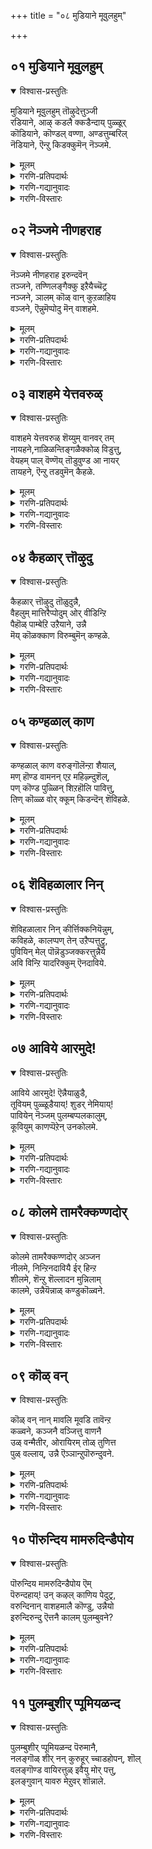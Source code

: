 +++
title = "०८ मुडियाने मूवुलहुम्"

+++


## ०१ मुडियाने मूवुलहुम्
<details open><summary>विश्वास-प्रस्तुतिः</summary>

मुडियाने मूवुलहुम् तॊऴुदेत्तुञ्जी  
रडियाने, आऴ् कडलै क्कडैन्दाय् पुळ्ळूर्  
कॊडियाने, कॊण्डल् वण्णा, अण्डत्तुम्बरिल्  
नॆडियाने, ऎन्ऱु किडक्कुमॆन् नॆञ्जमे.
</details>

<details><summary>मूलम्</summary>

मुडियाने मूवुलहुम् तॊऴुदेत्तुञ्जी  
रडियाने, आऴ् कडलै क्कडैन्दाय् पुळ्ळूर्  
कॊडियाने, कॊण्डल् वण्णा, अण्डत्तुम्बरिल्  
नॆडियाने, ऎन्ऱु किडक्कुमॆन् नॆञ्जमे.
</details>

<details><summary>गरणि-प्रतिपदार्थः</summary>

मुडियाने = उन्नतवाद किरीटवुळ्ळवने, मू उलहुम् = मूरुलोकगळू, तॊऴुदु एत्तुम् = स्तुतिसि, नमस्करिसुव, शीर् = पवित्रवाद, अडियाने \+ तिरुवडिगळुळ्ळवने, आऴ् कडल् = आळवाद कडलन्नु, कडैन्दाय् = कडॆदवने, पुळ् पुळ् लूर् = गरुडपक्षियन्नु वाहनवागियू, कॊडियाने = ध्वज\(लाञ्छन\)वागियू उळ्ळवने, कॊण्डल् वण्णा = कालमेघद बण्णवुळ्ळवने, अण्डत्तु = ब्रह्माण्डद, उम्बरिन् = देवतॆगळ, नॆडियाने = ऒडॆयने, ऎन्ऱु = ऎन्दु, किडक्कुम् = अनुसन्धिसुत्तिरुवुदु, ऎन् नॆञ्जमे = नन्न मनस्से.
</details>

<details><summary>गरणि-गद्यानुवादः</summary>

उन्नतवाद किरीटवुळ्ळवने, मूरुलोकगळू ऎरगि स्तुतिसुव पवित्रवाद तिरुवडिगळुळ्ळवने, आळवाद कडलन्नु कडॆदवने, गरुडनन्नु वाहनवागियू ध्वजद लाञ्छनवागियू उळ्ळवने, कालमेघद बण्णदवने, ब्रह्माण्डद देवतॆगळिगॆल्ल ऒडॆयने ऎन्दु नन्न मनस्सु \(सदा\) अनुसन्धिसुत्तिरुवुदु. 
</details>

<details><summary>गरणि-विस्तारः</summary>

ई पाशुरदल्लि आळ्वाररु तम्म मनस्सु भगवन्तनन्नु यावयाव बगॆयल्लि चित्रिसिकॊळ्ळुत्तदॆ ऎन्दु हेळिकॊळ्ळुत्तारॆ. 

“मुडियाने” – तानु सृष्टिसिद सकललोकगळिगू, सकलजीव कोटिगळिगू ताने ऒडॆयनागि, रक्षकनागिरुववनु ऎन्दु तोरिसलु मत्तु तनगॆ सरिसाटिये इल्लवॆम्बुदन्नु सूचिसलु भगवन्तनिगॆ अत्यन्त उन्नतवाद किरीटविदॆयन्तॆ. 

“मूवुलहुम् तॊऴुदेत्तुम्शीर् अडियने” – भगवन्तनु त्रिविक्रमनागि अवतरिसिदाग, अवन तिरुवडिगळु ऎल्ला लोकगळन्नू आवरिसिकॊण्डितष्टॆ. अत्यपरूपवाद आ तिरुवडियन्नु ऎल्लरू पूजिसि, अदक्कॆ ऎरगि भक्ति सूचिसिदरु ऎम्बुदर सूचनॆ इल्लिदॆ. 

“आळ् कडल् कडैन्दाय्” – तानु ऎल्लिगॆ ऎष्टुबेग होगबेकॆन्दु बयसिदरॆ, अल्लिगॆ अष्टे बेग करॆदॊय्यबल्ल सामर्थ्य गरुडनदु. भक्तिसेवॆगळिगॆ आकरनागिरुव अवन हिरिमॆयन्नु जगत्तिगॆ तोरिसलु अवनन्नु तन्न वाहनवागियू, तन्न ध्वजद लाञ्छनवागियू भगवन्तनु स्वीकरिसिद्दानॆ. 

“कॊण्डल् वण्णा” – कार्मुगिलन्तॆ अत्याकर्षकवाद मत्तु औदार्यदिन्द तुम्बितुळुकुवनाद्दरिन्द भगवन्तनन्नु हागॆये सम्बोधिसलागिदॆ. श्रीकृष्णावतारदल्लि गोपियरिगॆ कार्मुगिलु कण्णिगॆ बिद्दकूडले, आवरु अदन्नु श्रीकृष्णनॆन्दे भ्रमिसि परवशवागुत्तिद्दरन्तॆ. 

“अण्डत्तुम्बरिल् नॆडियाने” – ब्रह्माण्डदल्लिरुव ऎल्ला देवतॆगळिगू ऒडॆयनु भगवन्त. \(परमपददल्लिरुव नित्यसूरिगळ ऒडॆयने भगवन्त ऎन्दू इदक्कॆ अर्थमाडुत्तानॆ\). 

आळ्वाररु हेळुत्तारॆ- नन्न मनस्सु भगवन्तनन्नु सर्वेश्वरा, मूरुलोकगळु ऎरगि स्तुतिसुव पवित्र तिरुवडिगळुळ्ळवने, पाल्गडलन्नु कडॆदवने, गरुडवाहनने, गरुड ध्वजने, कार्मुगिलबण्णदवने, ऎन्दु ऎडॆबिडदन्तॆ चिन्तिसुत्तिरुत्तदॆ.
</details>



## ०२ नॆञ्जमे नीणहराह
<details open><summary>विश्वास-प्रस्तुतिः</summary>

नॆञ्जमे नीणहराह इरुन्दवॆन्  
तञ्जने, तण्णिलङ्गैक्कु इऱैयैच्चॆट्र  
नञ्जने, ञालम् कॊळ् वान् कुऱळाहिय  
वञ्जने, ऎन्नुमॆप्पोदु मॆन् वाशहमे.
</details>

<details><summary>मूलम्</summary>

नॆञ्जमे नीणहराह इरुन्दवॆन्  
तञ्जने, तण्णिलङ्गैक्कु इऱैयैच्चॆट्र  
नञ्जने, ञालम् कॊळ् वान् कुऱळाहिय  
वञ्जने, ऎन्नुमॆप्पोदु मॆन् वाशहमे.
</details>

<details><summary>गरणि-प्रतिपदार्थः</summary>

नॆञ्जमे = मनस्सन्ने, नीळ् नहर् आह = विशालवाद नगरवन्नागि, इरुन्द = माडिकॊण्डिरुव, ऎन् = नन्न, तञ्जने = गॆळॆयने, तण् इलङ्गैक्कु = तम्पाद लङ्कॆगॆ, इऱैयै = राजनन्नु, शॆट्र = कॊन्द \(नाशपडिसिद\), नञ्जने = विषसमानने, ञालम् = नॆलवन्नु, कॊळ् वान् = पडॆयुवुदक्कागि, कुऱळ् आहिय = वामनवटुवाद, वञ्जने = वञ्चकने, ऎन्नुम् = ऎन्नुत्तदॆ, ऎपोदुम् = यावागलू, ऎन् वाशहमे = नन्न नालगॆये \(नन्न मातुगळे\). 
</details>

<details><summary>गरणि-गद्यानुवादः</summary>

मनस्सन्ने विशालवाद नगरवन्नागि माडिकॊण्डिरुव नन्न स्नेहितने, \(जॊतॆगारने\) तम्पाद लङ्कॆय राजनन्नु नाशपडिसिद विषद समानने, नॆलवन्नु पडॆदुकॊळ्ळुवुदक्कागि वामनवटुवाद वञ्चकने, ऎन्नुत्तदॆ यावागलू नन्न बायिन्द हॊरबीळुव मातुगळु. 
</details>

<details><summary>गरणि-विस्तारः</summary>

मनस्सन्ने विशालवाद नगरवन्नागि माडिकॊण्डिरुव नन्न स्नेहितने, \(जॊतॆगारने\), तम्पाद लङ्कॆय राजनन्नु नाशपडिसिद विषद समानने, नॆलवन्नु पडॆदुकॊळ्ळुवुदक्कागि वामन वटुवाद वञ्चकने, ऎन्नुत्तदॆ यावागलू नन्न बायिन्द हॊरबीळुव मातुगळु.

तम्म मनस्सु भगवन्तनन्नु सदा चिन्तिसुत्तिरुवन्तॆ अनुग्रहिसि अदक्कॆ तम्म औदार्यवन्नु तोरिसिद्दारॆन्दु आळ्वाररु इदर हिन्दिन पाशुरदल्लि हेळिदरष्टॆ. ईग, अदे बगॆय औदार्यवन्नु तम्म नालगॆगू तोरिसबेकॆन्दु बेडुत्तारॆ.

आळ्वाररु हेळुत्तारॆ- भगवन्त, नीनु नन्न मनस्सन्ने निन्न विशालवाद परमपदवन्नागि माडिकॊण्डु, अल्लिये, नन्न आत्मनिगॆ अत्यन्त समीपवर्तियागि, निकटवर्तियागि, गॆळॆयनागि इरुवुदु निन्न औदार्यवन्नु सूचिसुत्तदॆ. दुष्टनाद लङ्काधिपतियाद रावणासुरनन्नु नाशपडिसुव विषप्रायनादॆ. यारन्नु याव बगॆयल्लि निग्रहिसबेको, अनुग्रहिसबेको अदु निनगॆ गॊत्तिदॆ. बलिचक्रवर्तियिन्द मूरडि नॆलवन्नु बेडलु नीनु वामन वटुवागि अवन बळिगॆ बन्दु, अदन्नु पडॆद कूडले, त्रिविक्रमनागि बॆळॆदु, अवनन्नु वञ्चिसिदॆयष्टॆ. निन्न ई बगॆय विस्मयकरवाद, अद्भुतवाद, रोमाञ्चकवाद प्रसङ्गगळन्नु नन्न नालगॆ ऎडॆबिडदन्तॆ हेळि आनन्दिसुवन्तॆ औदार्यदिन्द अनुग्रहिसु.
</details>



## ०३ वाशहमे येत्तवरुळ्
<details open><summary>विश्वास-प्रस्तुतिः</summary>

वाशहमे येत्तवरुळ् शॆय्युम् वानवर् तम्  
नायहने,नाळिळन्तिङ्गळैक्कोळ् विडुत्तु,  
वेयहम् पाल् वॆण्णॆय् तॊडुवुण्ड आ नायर्  
तायहने, ऎन्ऱु तडवुमॆन् कैहळे.
</details>

<details><summary>मूलम्</summary>

वाशहमे येत्तवरुळ् शॆय्युम् वानवर् तम्  
नायहने,नाळिळन्तिङ्गळैक्कोळ् विडुत्तु,  
वेयहम् पाल् वॆण्णॆय् तॊडुवुण्ड आ नायर्  
तायहने, ऎन्ऱु तडवुमॆन् कैहळे.
</details>

<details><summary>गरणि-प्रतिपदार्थः</summary>

वाशहमे = मातन्ने, एत्तुम् = स्तुतिसुवुदक्कागि, अरुळ् शॆय्युम् = कृपॆदोरुव, वानवर् तम् = देवतॆगळ, नायहने = ऒडॆयने, नाळ् = हॊसदाद, इळ तिङ्गळ = बालचंरन, कोळ् विडुत्तु = सङ्कटवन्नु बिडिसि, वेय् दहम् = बिदिरिन मनॆगळ, पाल् वॆण्णॆय् = हालुबॆण्नॆयन्नु, तॊडु = कपटदिन्द, उण्ड = उण्डन्थ, आन् = गण्डसे\(बालकरे\), आयर् तायहने = गोवळर रक्षकने, ऎन्ऱु= ऎन्दु, तडवुम् = सवरुवुदु, ऎन् कैहळे = नन्न कैगळे.
</details>

<details><summary>गरणि-गद्यानुवादः</summary>

मातन्नॆ बळसि स्तुतिसुवुदक्कागि कृपॆदोरुव देवतॆगळ ऒडॆयने, ऎळॆय चन्द्रन गोळन्नु बिडिसिदवने, बिदिरिन मनॆगळ हालुबॆण्णॆयन्नु कपटदिन्द उण्ड गण्डने \(बालकने\), गोवळर रक्षकने, ऎन्दु नन्नकैगळु सवरुत्तवॆ \(कट्टुत्तवॆ\). 
</details>

<details><summary>गरणि-विस्तारः</summary>

हिन्दिन पाशुरदल्लि नालगॆ माडबेकाद कॆलसवन्नुहेळलायितु. इल्लि कैगळु माडुवुदेनु ऎम्बुदन्नु हेळलागुत्तदॆ. 

आळ्वाररु हेळुत्तारॆ- ऎडॆबिडदन्तॆ निन्नन्नु स्तुतिसुवुदे कॆलसवन्नागि माडिकॊण्डिरुव देवतॆगळ ऒडॆयने, चन्द्रनिगॆ तट्टिद क्षयरोगद शापवन्नु निवारिसिद करुणाळुवे, गोकुलदल्लि गॊल्लतियरु कूडिट्टिद्द हालु बॆण्णॆमॊसरुगळन्नु कपटदिन्द उण्डबालकने, देवेन्द्रन कडुकोपद फलवाद बिरुसुमळॆयिन्द इडिय गोवळरन्नू गोवुगळ मन्दॆगळन्नु रक्षिसिदवने, ऎन्दु प्रार्थिसुत्ता नन्न कैगळु आनन्ददिन्द सवरिकॊळ्ळुत्तिरलि.
</details>



## ०४ कैहळार् त्तॊऴुदु
<details open><summary>विश्वास-प्रस्तुतिः</summary>

कैहळार् त्तॊऴुदु तॊळुदुन्नै,  
वैहलुम् मात्तिरैप्पोदुम् ओर् वीडिन्ऱि  
पैहॊळ् पाम्बेऱि उऱैयाने, उन्नै  
मॆय् कॊळक्काण विरुम्बुमॆन् कण्हळे.
</details>

<details><summary>मूलम्</summary>

कैहळार् त्तॊऴुदु तॊळुदुन्नै,  
वैहलुम् मात्तिरैप्पोदुम् ओर् वीडिन्ऱि  
पैहॊळ् पाम्बेऱि उऱैयाने, उन्नै  
मॆय् कॊळक्काण विरुम्बुमॆन् कण्हळे.
</details>

<details><summary>गरणि-प्रतिपदार्थः</summary>

कैहळ् = कैगळिन्द, आर् = परिपूर्णवागि, तॊऴुदु, तॊऴुदु, उन्नै= निन्नन्नु, नमस्करिसि, नमस्करिसि, वैहलुम् = अनुदिनवू, मात्तिरै पॊऴुदुम् = क्षणकालवू, ओर् वीडु इन्ऱि= ऒन्दु स्वल्पवू बिडदन्तॆ, पैकॊळ् = हॆडॆयन्नुळ्ळ, पाम्बु = हावन्नु, एऱि = हत्ति, उऱैयाने निद्रिसुववने, उन्नै = निन्नन्नु, मैय् कॊळ्ळ = सत्यवागि, \(नीनु इरुवन्तॆये निन्न स्वस्वरूपदल्लि\), काण = नोडबेकॆन्दु, विरुम्बुम्= आशिसुत्तवॆ, ऎन् कण् कळे = नन्न कण्णुगळे. 
</details>

<details><summary>गरणि-गद्यानुवादः</summary>

हॆडॆयन्नुळ्ळ हावन्नेरि निद्रिसुववने, निन्नन्नु अनुदिनवू ऒन्दु क्षणकालवन्नू बिडदन्तॆ कैगळिन्द परिपूर्णवागि नमस्करिसि, नमस्करिसि, निन्नन्नु निन्न निजस्वरूपदल्लिये नोडबेकॆन्दु नन्न कण्णुगळु आशिसुत्तवॆ.
</details>

<details><summary>गरणि-विस्तारः</summary>

आळ्वाररु हेळुत्तारॆ- पाल्गडलल्लि अनन्तशयननागि पवडिसि योग निद्दॆयल्लिरुव सर्वेश्वरने, नन्न कैगळु तम्म कॆलसवन्नु तप्पदॆ नडॆसुत्तिवॆ. अवु अनुदिनवू ऒन्दु क्षणकालवन्नू व्यर्थगॊळिसदन्तॆ, निन्नन्नु नमस्करिसुत्तले इवॆ. आदरॆ, निन्न आ निजस्वरूपवन्नु नीनेनगॆ कृपॆमाडि तोरि, नन्न कण्णुगळिगॆ हब्बवन्नु माडबेकॆम्ब अवुगळ आशॆयन्नु पूर्णगॊळिसु.
</details>



## ०५ कण्हळाल् काण
<details open><summary>विश्वास-प्रस्तुतिः</summary>

कण्हळाल् काण वरुङ्गॊलॆन्ऱा शैयाल्,  
मण् हॊण्ड वामनन् एऱ महिऴ्न्दुशॆल्,  
पण् कॊण्ड पुळ्ळिन् शिऱहॊलि पावित्तु,  
तिण् कॊळ्ळ वोर् क्कूम् किडन्दॆन् शॆविहळे.
</details>

<details><summary>मूलम्</summary>

कण्हळाल् काण वरुङ्गॊलॆन्ऱा शैयाल्,  
मण् हॊण्ड वामनन् एऱ महिऴ्न्दुशॆल्,  
पण् कॊण्ड पुळ्ळिन् शिऱहॊलि पावित्तु,  
तिण् कॊळ्ळ वोर् क्कूम् किडन्दॆन् शॆविहळे.
</details>

<details><summary>गरणि-प्रतिपदार्थः</summary>

कण् हळाल् = कण्णुगळिन्द, काण = नोडलु, वरुम् कॊळ् = बरुवनल्लवे, ऎन्ऱु = आशैयाल् = आशॆयिन्द, मण् कॊण्ड = भूमियन्नु पडॆदुकॊण्ड, वामनन् = वामन मूर्तियु, एऱ = तन्नन्नेरलु, महिऴ्न्दु = आनन्दिसि, शॆल् = \(हारि\) नडॆयुत्तिरलु \(हारिहोगुत्तिरलु\), पण् कॊण्ड = गानवन्नु माडुव, पुळ्ळिन् = गरुडपक्षिय, शिऱकु ऒलि = रॆक्कॆय ध्वनियन्नु, पावित्तु = नॆनॆयुत्त \(स्मरिसिकॊळ्ळुत्ता\), तिण् कॊळ्ळ = समाधानपडलु \(शान्तियन्नु पडॆयलु\), ओर् क्कुम्= प्रयत्निसुत्तवॆ, किडन्दु = परवशवागिद्दुकॊण्डु, ऎन् शॆविहळे = नन्न किविगळे. 
</details>

<details><summary>गरणि-गद्यानुवादः</summary>

कण्णुगळिन्द काणलु \(प्रत्यक्षवागि\) बरुवनल्लवे ऎम्ब आशॆयिन्द, भूमियन्नु पडॆदुकॊण्ड वामनमूर्तियु तन्न मेलॆ एरलु, आनन्दिसि, हारिहोगुव गरुडपक्षिय रॆक्कॆगळिन्द हॊम्मुव गानद ध्वनियन्नु \(नादवन्नु\) स्मरिसिकॊळ्ळुत्ता, नन्न किविगळु परवशगॊण्डु शान्तियन्नु पडॆयलु \(समाधानपडॆयलु\) यत्निसुत्तवॆ. 
</details>

<details><summary>गरणि-विस्तारः</summary>

इल्लि किविगळु भगवन्नाम सङ्कीर्तनॆयन्नु आलिसुत्ता आनन्दिसुत्ता कालकळॆयबेकॆन्दु हेळलागुत्तिदॆ. 

आळ्वाररु हेळुत्तारॆ- भगवन्तनन्नु अवन निजस्वरूपदल्लिये नोडि नलियबेकॆन्दु आशॆगॊळ्ळुत्तवॆयष्टॆ. स्वामियु भूमियमेलॆ अवतरिसि बन्दद्दु हलवारु बारि. अवुगळल्लॊन्दु अवनु बलिचक्रवर्तिय बळिगॆ मूरडिनॆलवन्नु बेडुवुदक्कागि बन्दद्दु, आग अवनु अप्रतिम सुन्दरनाद वामन वटुवाद. गरुडवाहननागि बलिचक्रवर्तिय यागशालॆगॆ धाविसि बन्द. तन्न स्वामियन्नु हॊत्तु बेगलॆ अल्लिगॆ तरुव गरुडनिगू परमानन्दवायितु. अवन वेगद रॆक्कॆगळिन्द सामवेदद मञ्जुळ गानवु हॊरहॊम्मुत्तित्तु. आ दिव्यगानवन्नु नन्न किविगळु स्मरिसुत्ता, केळुत्ता, आ एकाग्रतॆयल्ले लीनगॊण्डु परवशवागलु यत्निसुत्तवॆ.
</details>



## ०६ शॆविहळालार निन्
<details open><summary>विश्वास-प्रस्तुतिः</summary>

शॆविहळालार निन् कीर्त्तिक्कनियॆन्नुम्,  
कविहळे, कालप्पण् तेन् उऱैप्पत्तुट्रु,  
पुवियिन् मेल् पॊन्नॆडुञ्जक्करत्तुन्नैये  
अवि विन्ऱि यादरिक्कुम् ऎनदाविये.
</details>

<details><summary>मूलम्</summary>

शॆविहळालार निन् कीर्त्तिक्कनियॆन्नुम्,  
कविहळे, कालप्पण् तेन् उऱैप्पत्तुट्रु,  
पुवियिन् मेल् पॊन्नॆडुञ्जक्करत्तुन्नैये  
अवि विन्ऱि यादरिक्कुम् ऎनदाविये.
</details>

<details><summary>गरणि-प्रतिपदार्थः</summary>

शॆविहळ् = किविगळु, आर = पूर्तियागि \(तृप्तिपडुवन्तॆ\), निन् = निन्न, कीर् त्ति कनि ऎन्नुम् = कीर्तिय हण्णु ऎम्ब \(कीर्तिमाधुर्यवॆम्ब\), कविहळे = कवितॆगळे, कालम् = कालक्कॆ, पण् = ऒदगिबरुव \(तक्कन्तॆ\), तेन् = जेनिन, उऱैप्प = तुम्ब स्रविसुत्तिरलु, तुट्रु = \(अवॆल्लवू\) कूडिकॊण्डु, पुवियिन् मेल्= भूमिय मेलॆ, पॊन् = सुन्दरवाद, नॆडु = दॊड्ड, चक्करत्तु = चक्रद, उन्नैये = निन्नन्ने, अऴवु इन्ऱि = ऎडॆबिडान्तॆ, आदरिक्कुम् = आशिसुवुदु \(आदरदिन्द निरीक्षिसुवुदु\), ऎन् दु आविये = नन्न प्राणवे. 
</details>

<details><summary>गरणि-गद्यानुवादः</summary>

किविगळु तृप्तिपडुवन्तॆ निन्न कीर्तिय माधुर्यवॆम्ब कवितॆगळे कालक्कॆ तक्कहागॆ मधुवन्नु तुम्ब स्रविसुत्तिरलु, अवु ऒट्टुगूडि, भूमियमेलॆ सुन्दरवाद दॊड्ड चक्रवन्नुधरिसिरुव निन्नन्ने ऎडॆबिडदन्तॆ नन्न प्राणगळु आदरदिन्द निरीक्षिसुत्तवॆ. 
</details>

<details><summary>गरणि-विस्तारः</summary>

आळ्वाररु हेळुत्तारॆ- भक्तिपरवशरागि भगवद्भक्तरु तम्म हृदयदिन्द मनसार हॊम्मिसुव विषयवॆल्लवू भगवन्तन कल्याण गुणकीर्तनॆये, कवितॆय रूपदल्लि इवु हॊरबीळुत्तवॆयष्टॆ. किविगळु अदन्नु दिव्यगानवागि एकाग्रतॆयिन्द केळि आनन्दिसुत्तवॆ. भक्तन बेरॆबेरॆ समयगळ बेरॆबेरॆ भावगळिगॆ तक्कन्तॆ, अवनिगॆ दिव्यानन्दवन्नुण्टुमाडुवुदक्कागि, आ भगवत्कीर्तियॆम्ब मधुवु आ कवितॆगळिन्द हरिदु बरुत्तिरुवुदु. ऎल्लवू चक्रायुधधारियाद सर्वेश्वरन गुणगानवॆम्बुदन्नु अरितुकॊण्डु, अवुगळन्नॆल्ला नन्न प्राणगळु आस्वादिसि, आनन्दिसुत्तवॆ.

किविगळु केळिसिकॊळ्ळुव मधुरवाद भगवद्गुणानुभाववन्नु नन्नप्राणगळु आदरदिन्द आस्वादिसि आनन्दिसुत्तवॆ- ऎन्दन्तॆ.
</details>



## ०७ आविये आरमुदे\!
<details open><summary>विश्वास-प्रस्तुतिः</summary>

आविये आरमुदे\! ऎन्नैयाळुडै,  
तूवियम् पुळ्ळूडैयाय्\! शुडर् नेमियाय्\!  
पावियेन् नॆञ्जम् पुलम्बप्पलकालुम्,  
कूवियुम् काणप्पॆऱेन् उनकोलमे.
</details>

<details><summary>मूलम्</summary>

आविये आरमुदे\! ऎन्नैयाळुडै,  
तूवियम् पुळ्ळूडैयाय्\! शुडर् नेमियाय्\!  
पावियेन् नॆञ्जम् पुलम्बप्पलकालुम्,  
कूवियुम् काणप्पॆऱेन् उनकोलमे.
</details>

<details><summary>गरणि-प्रतिपदार्थः</summary>

आविये = नन्न प्राणवे, आर् अमुदे = अपरूपवाद अमृतस्वरूपिये, ऎन्नै = नन्न, आळ् उडै = कैङ्कर्यवन्नुळ्ळवने \(नन्नन्नु किङ्करनन्नागि उळ्ळवने\), तूवि = रॆक्कॆपुक्कगळन्नु, अम् = सुन्दरवाद, पुळुडैयाय् = पक्षियन्नु \(वाहनवागि\) उळ्ळवने, शुडर् = तेजःपूर्णवाद, नेमियाय् = चक्रायुधवुळ्ळवने, पावियेन् = पापियाद नानु, नॆञ्जम् = \(नन्न\) मनस्सु, पुलम्ब, पलकालम् = ऎष्टो कालहलुबिदरू, कूवियुम् = कूगि करॆदरू, काणप्पॆऱेन् = काणलु पडॆयलिल्ल, उनकोलमे = निन्न सुन्दर रूपवन्ने.
</details>

<details><summary>गरणि-गद्यानुवादः</summary>

नन्न प्राणवे, अपरूपवाद अमृतस्वरूपिये, नन्नन्नु किङ्करनन्नागि उळ्ळवने, सुन्दरवाद रॆक्कॆपुक्कगळ गरुडपक्षियन्नु वाहनवागि उळ्ळवने, तेजोमयवाद चक्रायुधवन्नुळ्ळवने ऎन्दु पापियाद नन्न मनस्सु ऎष्टो कालदिन्द कूगुत्त हलुबुत्त इद्दरू, निन्न सुन्दररूपवन्नु काणलु पडॆयलिल्लवल्ल. 
</details>

<details><summary>गरणि-विस्तारः</summary>

आळ्वाररु हेळुत्तारॆ- सर्वेश्वरा, नन्न मनस्सु हेळुत्तदॆ. “नीने नन्न प्राण. नन्न अपरूपवाद अमृतवे. गरुडवाहन नीनु. नन्नन्नु निन्न दासनन्नागि माडिकॊण्डु कृपॆमाडिद्दी. हॊळॆयुव चक्रायुधवन्नु हिडिदिरुवॆ. निन्न दिव्यसुन्दररूपवन्नु ननगॆ तोरु” – ऎन्दु बगॆबगॆयागि ऎडॆबिडदन्तॆ निन्नन्नु बेडिदरू, हम्बलिसि हलुबिदरू, अङ्गलाचिदरू, निन्न सुन्दरवाद निजस्वरूपवन्नु नानु नोडलिल्लवल्ल ऎन्दु परितपिसुत्तदॆ.
</details>



## ०८ कोलमे तामरैक्कण्णदोर्
<details open><summary>विश्वास-प्रस्तुतिः</summary>

कोलमे तामरैक्कण्णदोर् अञ्जन  
नीलमे, निन्ऱिनदावियै ईर् हिन्ऱ  
शीलमे, शॆन्ऱु शॆल्लादन मुन्निलाम्  
कालमे, उन्नैयॆन्नाळ् कण्डुकॊळ्वने.
</details>

<details><summary>मूलम्</summary>

कोलमे तामरैक्कण्णदोर् अञ्जन  
नीलमे, निन्ऱिनदावियै ईर् हिन्ऱ  
शीलमे, शॆन्ऱु शॆल्लादन मुन्निलाम्  
कालमे, उन्नैयॆन्नाळ् कण्डुकॊळ्वने.
</details>

<details><summary>गरणि-प्रतिपदार्थः</summary>

कोलमे = सौन्दर्यवे, तामरै कण् अदु = आ तावरॆयन्तॆ कण्णुगळु, ओर् = अपरूपवाद, \(साटियिल्लद\) अञ्जनम् नीलमे = अञ्जनद \(काडिगॆय\) बॆट्टद हागॆ नीलवर्णवुळ्ळद्दे, निन्ऱु = नन्नल्लिये इद्दुकॊण्डु ऎनदु आवियै = नन्न प्राणवन्नु \(नन्न आत्मवन्नु\), ईर् किन्ऱ = नॆम्मदिगॊळिसुव, शीलमे = शीलस्वभावने, शॆन्ऱु = शॆल्लादन, मु निलाम् = कळॆद, कळॆयदॆ इरुव \(ईग नडॆयुत्तिरुव\), मुन्दॆ बरुव, कालमे = कालस्वरूपवे, उन्नै = निन्नन्नु, ऎन्नाळ् = याव कालक्कॆ \(यावाग\), कण्डकॊळ्वने = कण्डुकॊळ्ळुवॆनो. 
</details>

<details><summary>गरणि-गद्यानुवादः</summary>

सौन्दर्यवे, आ तावरॆय कण्णुगळु ऒन्दु अपरूपवाद साटियिल्लद काडिगॆय बॆट्टद हागॆ नीलबण्णवुळ्ळद्दे, नन्नल्लिये इद्दुकॊण्डु नन्नप्राणवन्नु \(आत्मवन्नु\) नॆम्मदिगॊळिसुव शीलगुणवे, कळॆद, ईग नडॆयुव, मत्तु मुन्दॆ बरुव कालस्वरूपवे, निन्नन्नु ऎन्दिगॆ \(याव कालक्कॆ\) नानु कण्डुकॊळ्ळुवॆनो\! 
</details>

<details><summary>गरणि-विस्तारः</summary>

आळ्वाररु हेळुत्तारॆ- स्वामी, सकलसौन्दर्यवू रूपवॆत्तन्तॆ इरुववनु नीनु \(साटियिल्लद दिव्यसुन्दरनु\). निन्न कण्णुगळे साकु. तावरॆ ऎसळिनन्तॆ विशालवागि, काडिगॆय बॆट्टद हागॆ, नीलिय बण्णद बॆट्टद हागॆ इवॆ. नन्न अन्तरङ्गदल्लिये इद्दुकॊण्डु, नन्न आत्मनिगॆ आसरॆकॊडुत्ता \(नॆम्मदि तरुत्ता\) इरुव शीलगुणवुळ्ळवनु नीनु. हिन्दॆ नडॆदुहोद, ईग नडॆयुत्तिरुव, मुन्दॆ नडॆयुव ऎल्ला कालवू \(स्वरूपियू\) नीने. निन्नन्नु नोडबेकॆन्दु अङ्गलाचुत्तिरुव नानु अदॆन्दिगॆ नोडुवॆनो ऎन्दु ननगॆ परितापवुण्टागुत्तदॆ.
</details>



## ०९ कॊळ् वन्
<details open><summary>विश्वास-प्रस्तुतिः</summary>

कॊळ् वन् नान् मावलि मूवडि तावॆन्ऱ  
कळ्वने, कञ्जनै वञ्जित्तु वाणनै  
उळ् वन्मैतीर, ओरायिरम् तोळ् तुणित्त  
पुळ् वल्लाय्, उन्नै ऎञ्ञान्ऱुपॊरुन्दुवने.
</details>

<details><summary>मूलम्</summary>

कॊळ् वन् नान् मावलि मूवडि तावॆन्ऱ  
कळ्वने, कञ्जनै वञ्जित्तु वाणनै  
उळ् वन्मैतीर, ओरायिरम् तोळ् तुणित्त  
पुळ् वल्लाय्, उन्नै ऎञ्ञान्ऱुपॊरुन्दुवने.
</details>

<details><summary>गरणि-प्रतिपदार्थः</summary>

कॊळ्वन्नान् = पडॆयतक्कवनुनानु, मावलि = महाबलिये, मू अडि = मूरु हॆज्जॆगळ नॆलवन्नु, ता = कॊडु, ऎन्ऱ = ऎन्दु हेळिद \(दर्पदिन्द केळिद\), कळ्वने = मायाविये, कञ्जनै= कंसनन्नु, वञ्जित्तु = वञ्चिसि, वाणनै = बाणासुरन, उळ् वन्मै तीर = अवनल्लि अडगिद्द सामर्थ्यवॆल्ल \(दुरहङ्कारवॆल्लवू\) तीरुवन्तॆ, ओर् आयिरम् तोळ् = ऒन्दु साविर तोळुगळन्नु, तुणित्त = तुण्डरिसिद, पुळ् वल्लाय् = गरुडवाहनने, उन्नै = निन्नन्नु, ऎञ्ञान्ऱु = ऎन्दिगॆ, पॊरुन्दुवने = हॊन्दिकॊळ्ळुवॆनो \(सेरिकॊळ्ळुवॆनो\).
</details>

<details><summary>गरणि-गद्यानुवादः</summary>

’पडॆयतक्कवनु नानु, महाबलिये, मूरु हॆज्जॆगळ नॆलवन्नु कॊडु’ ऎन्दु \(दर्पदिन्द\) केळिद मायाविये, कंसनन्नु वञ्चिसिदवने, बाणासुरनल्लि अडगिद्द तनगॆ समानराद समर्थरे इल्ल ऎम्ब दुरहङ्कारवॆल्लवू तीरुवन्तॆ अवन ऒन्दु साविरतोळुगळन्नु तुण्डरिसिद गरुडवाहनने, निन्नन्नु नानु ऎन्दिगॆ सेरिकॊळ्ळुवॆनु? 
</details>

<details><summary>गरणि-विस्तारः</summary>

“कॊळ्वन् नान् मावलि मूवडिता ऎन्ऱ कळ्वने” – भगवन्तनु महाबलियल्लि तोरिसिद मायावितन इदु. यारु एनन्नु केळिदरू कॊडबल्लॆनॆम्ब ’दानाग्रगण्यनाद’ बलिचक्रवर्तियु तन्न यागगळ मूलकवागिये मूरुलोकगळ ऒडॆतनवन्नु साधिसुववनागिद्द. ई शङ्कॆयन्नु निवारिसलु देवतॆगळिगागि भगवन्तनु वामन वटुवागि अवतरिसिदनु. बलिचक्रवर्तिय यागशालॆगॆ बन्दनु. तनगॆ मूरुहॆज्जॆगळष्टु नॆलवन्नु दानमाडॆन्दु चक्रवर्तियन्नु याचिसिदनु. अदन्नु अवनिन्द पडॆदुकॊण्ड कूडले त्रिविक्रमनागि स्वामियु बॆळॆदनु. तन्नऎरडे हॆज्जॆगळन्नु प्रसरिसि, ऎल्ला लोकगळन्नू अळॆदुकॊण्डुबिट्टनु. मूरनॆय हॆज्जॆयन्निडलु बलियु तन्न तलॆयन्नु तोरिसलु, भगवन्तनु, हागॆये माडि, अवनन्नु परिपूर्णवागि अनुग्रहिसिदनु. भगवन्तन मायावितन वामननागि बन्दु त्रिविक्रमनागि बॆळॆदु तन्न मनोगतवन्नु नडॆसिकॊण्डद्दु. 

“कञ्जनै वञ्जित्तु” – कंसासुरनु तन्न तङ्गियाद देवकियन्नु वसुदेवनिगॆ कॊट्टु अद्दूरियागि मदुवॆमाडि मॆरवणिगॆ नडॆसिदनु. आग केळिद अशरीरवाणि, अवनन्नु देवकिय ऎण्टनॆय गर्भद शिशुकॊल्लुवुदॆम्बुदक्कॆ कॆरळिदनु. तङ्गि मत्तु भावनन्नु सॆरॆयल्लिट्टनु. अवरिगाद ऎल्ला मक्कळन्नू ऒन्दॊन्दागि कॊन्दनु. ऎण्टनॆय गर्भवू बन्तु. हॆरिगॆयू आयितु. ऎष्टॆ ऎच्चरिकॆ वहिसिद्दरू अवनन्नु वञ्चिसि, भगवन्तने श्रीकृष्णनागि जनिसि, अल्लिरदॆ, नन्दगोकुलदल्लि बॆळॆयतॊडगिदनु. हेगो संशयगॊण्डु, ऎल्ला शिशुगळन्नु कॊल्ललु नाना उपायगळन्नु कंसनु नडॆसिदनु. यावुदू फलिसलिल्ल. कडॆगॆ धनुर्यागद नॆपदल्लि अल्लिश्रीकृष्णनन्नु कॊल्लबेकॆन्दु नडॆसिद प्रयत्नगळॆल्लवू विफलगॊण्डवु. परिणामवागि कंसने श्रीकृष्णनिन्द सत्तनु. 

“वाणनै उळ् वन्मैतीर ओरायिरम् तोळ् तुणित्तु” – बाणासुरनु तन्नऒन्दु साविरतोळुगळिन्द शिवताण्डवक्कॆ तक्क हागॆ मृन्दरगादिवाद्यगळन्नु नुडिसि, शिवनन्नु मॆच्चिसि, अवनिन्द अनेक वरगळन्नु पडॆदुकॊण्डनु. तन्न नगरवन्नु तन्नन्नू ऎल्ला बगॆयल्लू रक्षिसबेकॆम्बुदू ऒन्दु वरवागित्तु. अदरन्तॆ, शिवनु तन्न भूतगणगळॊडनॆ अवनिगॆ कावलुगारनादनु. तन्न ई सामर्थ्यक्कॆ ताने उब्बि होद बाणसुर. हीगिरुवल्लि, अवन मगळाद उषॆ ऎम्बवळु तन्न कनसिनल्लि श्रीकृष्णन मॊम्मगनाद अनिरुद्धनन्नु कण्डु मोहिसिदळु. मत्तु तन्न गॆळतिय सहायदिन्द अवनन्नु तन्न अन्तःपुरक्कॆ करॆसिकॊण्डळु. दम्पतिगळागि अवरु कॆलकालसुखवागिद्दरु. विषय हेगो बाणनिगॆ तिळियितु. कोपगॊण्डु अवनु अनिरुद्धनन्नु सॆरॆयल्लिट्टनु. श्रीकृष्णनिगॆ इदु तिळियितु. अवनु तन्न सैन्यदॊडनॆ बाणन नगरवन्नु मुत्तिदनु. शिवन सैन्य अवन मुन्दॆ निल्लदॆ होद्दरिन्द बाणने श्रीकृष्णनन्नु ऎदुरिसबेकायितु. श्रीकृष्णनु अवन तोळुगळन्नु तुण्डरिसुत्ता बन्दनु. कडॆगॆ शिवन भक्तनॆन्दु करुणिसि अवन नाल्कु तोळुगळन्नुळिसिदनु. कृतज्ञतॆयिन्द बाणनु तन्न मगळन्नु अनिरुद्धनिगॆ मदुवॆ माडिकॊट्टु, ऎल्लरन्नू सन्तोषदिन्द हिन्तिरुगिसिदनु. 

आळ्वाररु हेळुत्तारॆ- दानाग्रणियॆन्दु बीगुत्तिद्द बलिचक्रवर्तियन्नु वामननागि परीक्षिसि, त्रिविक्रमनागि तनगॆ कॊट्ट मूरडि नॆलवन्नु पडॆयुव निमित्तदिन्द बलियन्नु अनुग्रहिसिदवने, वञ्चकनाद कंसनन्नु वञ्चनॆयिन्दले सदॆबडिदवने, तनगॆ सरिसाटि समर्थरिल्लवॆम्ब दुरहङ्कारदिन्द बीगुत्तिद्द बाणसुरन साविर तोळुगळन्नु तुण्डरिसिद समर्थने, गरुडवाहनने, निन्नन्नु नानु ऎन्दिगॆ सेरुवॆनो?
</details>



## १० पॊरुन्दिय मामरुदिन्डैपोय
<details open><summary>विश्वास-प्रस्तुतिः</summary>

पॊरुन्दिय मामरुदिन्डैपोय ऎम्  
पॆरुन्दहाय्\! उन् कऴल् काणिय पेदुट्र,  
वरुन्दिनान् वाशहमालै कॊण्डु, उन्नैयो  
इरुन्दिरुन्दु ऎत्तनै कालम् पुलम्बुवने?
</details>

<details><summary>मूलम्</summary>

पॊरुन्दिय मामरुदिन्डैपोय ऎम्  
पॆरुन्दहाय्\! उन् कऴल् काणिय पेदुट्र,  
वरुन्दिनान् वाशहमालै कॊण्डु, उन्नैयो  
इरुन्दिरुन्दु ऎत्तनै कालम् पुलम्बुवने?
</details>

<details><summary>गरणि-प्रतिपदार्थः</summary>

पॊरुन्दिय = दृढवाद, मामरुदिन् इडै = भारि अर्जुन मरगळ नडुवॆ, पोय = नुसुळिद, ऎम् पॆरुम् तहाय् = नन्नु महोपकारिये, उन् = निन्न कऴल् = तिरुवडिगळन्नु, काणिय = काणुवुदक्कागि, पेदु उट्रु = अतिशयवाद आशॆयिन्द \(भ्रमॆयिन्द\) वरुन्दि = व्यथॆपट्टु, नान् = नानु, वाशहम् मालै कॊण्डु = नामावळियन्नु पडॆदुकॊण्डु \(ऎत्तिकॊण्डु\), उन्नैये = निन्नन्ने, इरुन्दु इरुन्दु = ऎडॆबिडदन्तॆ, ऎत्तनै कालम् = ऎष्टु काल, पुलम्बुवने = हलुबुत्तिरलि. 
</details>

<details><summary>गरणि-गद्यानुवादः</summary>

दृढवाद भारि अर्जुन मरगळ नडुवॆ नुसुळिद नन्न महोपकारिये, निन्न तिरुवडिगळन्नु काणुवुदक्कागि अतिशयवाद भ्रमॆ व्यथॆपट्टु नानु \(निन्न\) नामावळियन्नु ऎत्तिकॊण्डु, निन्नन्ने ऎष्टु काल हलबुत्तिरलि? 
</details>

<details><summary>गरणि-विस्तारः</summary>

“पॊरुन्दिय मा मरुदिनिडै पोय ऎम् पॆरुन्दहाय्” – भगवन्तनु श्रीकृष्णनागि अवतरिसिद हागॆ नडॆद प्रसङ्गविदु. नन्दगोकुलदल्लि बालकृष्णनु बॆळॆयुत्तिद्दाग, अवन चेष्टॆगळन्नु तडॆयलारदॆ तायि यशोदॆयु अवनन्नु ऒन्दु ऒरळिगॆ कट्टि हाकि तन्न कॆलसक्कॆ होदळु. मनॆय मुम्भागदल्लि ऎरडु अवळि अर्जुन मरगळु बॆळॆदु निन्तिद्दवु. बालकृष्णनु मॆल्लमॆल्लगॆ अम्बॆगालिडुत्ता, आ ऒरळन्नू तन्न कडॆगॆ ऎळॆयुव प्रयत्न माडिदाग, आ मरगळु पटपटनॆ मुरिदुबिद्दवु. बहुकालदिन्द मरगळागि निन्तिद्द इब्बरु गन्धर्वरन्नु हीगॆ अवर शापदिन्द बिडिसि, बालकृष्णनु उपकार माडिदनु. इदु कतॆ. 

आळ्वाररु हेळुत्तारॆ- अवळि अर्जुन मरगळागि निन्तिद्द गन्धर्वरन्नु अवर शापदिन्द बिडिसिद महोपकारिये, निन्न तिरुवडिगळन्नु काणबेकॆम्ब महदाशॆयिन्द नानु निन्न नामावळियन्नु ऎडॆबिडदन्तॆ इन्नॆष्टु कालजपिसुत्तिरलि? ऎष्टु काल हीगॆये हम्बलिसुत्तिरलि? 

भगवन्तनन्नु सेरुवुदक्कॆ \(ऒलिसिकॊळ्ळुवुदक्कॆ\) नामजपवॊन्दुसाधन – ऎन्दन्तॆ.
</details>



## ११ पुलम्बुशीर् प्पूमियळन्द
<details open><summary>विश्वास-प्रस्तुतिः</summary>

पुलम्बुशीर् प्पूमियळन्द पॆरुमानै,  
नलङ्गॊळ् शीर् नन् कुरुहूर् च्चाडहोपन्, शॊल्  
वलङ्गॊण्ड वायिरत्तुळ् इवैयु मोर् पत्तु,  
इलङ्गुवान् यावरु मेऱुवर् शॊन्नाले.
</details>

<details><summary>मूलम्</summary>

पुलम्बुशीर् प्पूमियळन्द पॆरुमानै,  
नलङ्गॊळ् शीर् नन् कुरुहूर् च्चाडहोपन्, शॊल्  
वलङ्गॊण्ड वायिरत्तुळ् इवैयु मोर् पत्तु,  
इलङ्गुवान् यावरु मेऱुवर् शॊन्नाले.
</details>

<details><summary>गरणि-प्रतिपदार्थः</summary>

पुलम्बु शीर् = कॊण्डाडुवन्थ कल्याणगुणगळुळ्ळ, पूमि अळन्द = भूमियन्नु अळॆदुकॊण्ड, पॆरुमानै = भगवन्तनन्नु कुरितु, नलम् कॊळ् शीर् = ज्ञान, भक्ति, वैराग्य मॊदलाद गुणस्वभावगळिन्द कूडिद, नन् कुरुहूर् शडहोपन् = ऒळ्ळॆ कुरुहूरिन शठगोपनु \(नम्माळ्वारर\) शॊल् = हेळिद मातुगळाद, वलम् कॊण्ड = जयगळिसबल्ल, आयिरत्तुळ् = ऒन्दु साविरदल्लि, इवैयुम् ओर् पत्तु = ई हत्तन्नु, इलङ्गुम् वान् = तेजोमयवाद परमपदवन्नु, यावरुम् = यारादरू, एऱुवर् = एरुत्तारॆ, शॊन्नाले = हेळिद मात्रक्के. 
</details>

<details><summary>गरणि-गद्यानुवादः</summary>

कॊण्डाडुवन्थ कल्याणगुणगळुळ्ळ, भूमियन्नु अळॆदुकॊण्ड भगवन्तनन्नु कुरितु, ज्ञान, भक्ति, वैराग्यादि गुणस्वभावगळिन्द कूडिद ऒळ्ळॆय कुरुहूरिन शठगोपनु \(नम्माळ्वाररु\) हेळिद मातुगळाद जयगळिसबल्ल ऒन्दु साविरदल्लि ई हत्तन्नु हेळिदरू, यारादरू बॆळगुत्तिरुव परमपदवन्नु एरुत्तारॆ. 
</details>

<details><summary>गरणि-विस्तारः</summary>

ई तिरुवाय् मॊऴिगॆइदु कडॆय पाशुर. तिरुवाय् मॊऴिय उद्दक्कू आळ्वाररु हेळिरुवुदु भगवद्गुणानुभववन्नु मनुष्यनु पडॆदुकॊळ्ळुव बगॆ हेगॆ ऎम्बुदन्नु. भगवन्तनु नमगॆ कॊट्टिरुव इन्द्रियगळॆल्लवू स्वामियन्नु हॊगळुवुदरल्लिये, अवन गुणगान माडुवुदरल्लिये, अवन सच्चरिरित्रॆयन्नु केळुवुदरल्लिये, अवन दिव्यमङ्गळ स्वरूपवन्नु नोडलु हम्बलिसुवुदरल्लिये \(काल कळॆयबेकॆन्दु\) उपयोगिसबेकॆन्दु तन्न बदुकू सह अदक्कागिये ऎन्दु परिपूर्णवागि नम्बि भाविसबेकु. भगवन्तनन्नु ऒलिसिकॊळ्ळुवुदक्कागि इवॆल्लवू अत्यगत्य. इदक्कॆ कुल, गोत्र, रूप, लिङ्ग मुन्तादवुगळु मुख्यवल्ल. यारु बेकादरू भगवन्तन दिव्यनामावळियन्नु ऎडॆबिडदन्तॆ जपिसुत्ता, अवन विषयदल्लिये तन्न इन्द्रियगळन्नु बळसुत्ता बरुवुदरिन्द, अन्थवरु तेजोमयवाद परमपदवन्नु ऎन्दरॆ भगवन्तन दिव्यानन्दमयवाद साम्राज्यवन्नु साधिसिकॊळ्ळबहुदु. ई तिरुवाय् मॊऴिगॆ इदु फलश्रुति.
</details>
